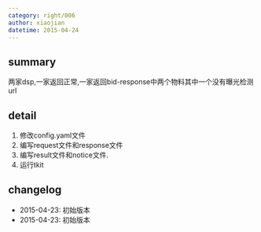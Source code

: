 ```yaml
---
category: right/006
author: xiaojian
datetime: 2015-04-24
---
```


## summary

两家dsp,一家返回正常,一家返回bid-response中两个物料其中一个没有曝光检测url

## detail

1. 修改config.yaml文件
2. 编写request文件和response文件
3. 编写result文件和notice文件.
4. 运行tkit

## changelog

- 2015-04-23: 初始版本
- 2015-04-23: 初始版本